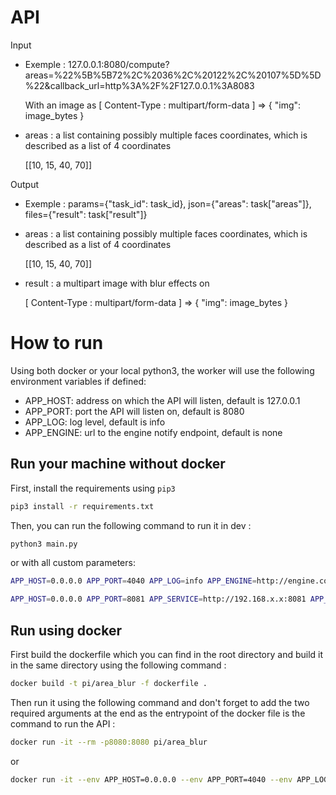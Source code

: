 # API
Input
 - Exemple : 127.0.0.1:8080/compute?areas=%22%5B%5B72%2C%2036%2C%20122%2C%20107%5D%5D%22&callback_url=http%3A%2F%2F127.0.0.1%3A8083
   
    With an image as [ Content-Type : multipart/form-data ] => { "img": image_bytes }
 - areas : a list containing possibly multiple faces coordinates, which is described as a list of 4 coordinates
 
    [[10, 15, 40, 70]]

Output
 - Exemple : params={"task_id": task_id}, json={"areas": task["areas"]}, files={"result": task["result"]}
 - areas : a list containing possibly multiple faces coordinates, which is described as a list of 4 coordinates

    [[10, 15, 40, 70]]
 - result : a multipart image with blur effects on
 
    [ Content-Type : multipart/form-data ] => { "img": image_bytes }

# How to run

Using both docker or your local python3, the worker will use the following environment variables if defined:

- APP_HOST: address on which the API will listen, default is 127.0.0.1
- APP_PORT: port the API will listen on, default is 8080
- APP_LOG: log level, default is info
- APP_ENGINE: url to the engine notify endpoint, default is none

## Run your machine without docker

First, install the requirements using `pip3`

```bash
pip3 install -r requirements.txt
```

Then, you can run the following command to run it in dev :

```bash
python3 main.py
```

or with all custom parameters:

```bash
APP_HOST=0.0.0.0 APP_PORT=4040 APP_LOG=info APP_ENGINE=http://engine.com/notify python3 main.py

APP_HOST=0.0.0.0 APP_PORT=8081 APP_SERVICE=http://192.168.x.x:8081 APP_ENGINE=http://192.168.x.x:8080 APP_LOG=info python3 ./area_blur/main.py

```

## Run using docker

First build the dockerfile which you can find in the root directory and build it in the same directory using the following command :

```bash
docker build -t pi/area_blur -f dockerfile .
```

Then run it using the following command and don't forget to add the two required arguments at the end as the entrypoint of the docker file is the command to run the API :

```bash
docker run -it --rm -p8080:8080 pi/area_blur
```

or

```bash
docker run -it --env APP_HOST=0.0.0.0 --env APP_PORT=4040 --env APP_LOG=info --env APP_ENGINE=http://engine.com/notify --rm -p8080:4040 pi/area_blur
```
